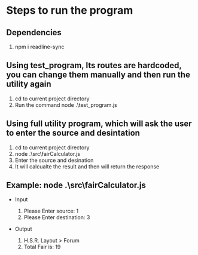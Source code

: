 # Steps to run the program

## Dependencies

1. npm i readline-sync

## Using test_program, Its routes are hardcoded, you can change them manually and then run the utility again

1. cd to current project directory
2. Run the command node .\test_program.js

## Using full utility program, which will ask the user to enter the source and desintation

1.  cd to current project directory
2.  node .\src\fairCalculator.js
3.  Enter the source and desination
4.  It will calcualte the result and then will return the response

## Example: node .\src\fairCalculator.js

- Input

  1. Please Enter source: 1
  2. Please Enter destination: 3

- Output
  1. H.S.R. Layout > Forum
  2. Total Fair is: 19
